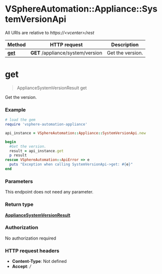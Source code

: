 # VSphereAutomation::Appliance::SystemVersionApi

All URIs are relative to *https://&lt;vcenter&gt;/rest*

Method | HTTP request | Description
------------- | ------------- | -------------
[**get**](SystemVersionApi.md#get) | **GET** /appliance/system/version | Get the version.


# **get**
> ApplianceSystemVersionResult get

Get the version.

### Example
```ruby
# load the gem
require 'vsphere-automation-appliance'

api_instance = VSphereAutomation::Appliance::SystemVersionApi.new

begin
  #Get the version.
  result = api_instance.get
  p result
rescue VSphereAutomation::ApiError => e
  puts "Exception when calling SystemVersionApi->get: #{e}"
end
```

### Parameters
This endpoint does not need any parameter.

### Return type

[**ApplianceSystemVersionResult**](ApplianceSystemVersionResult.md)

### Authorization

No authorization required

### HTTP request headers

 - **Content-Type**: Not defined
 - **Accept**: */*



